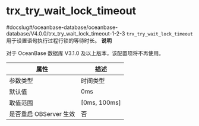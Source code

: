trx_try_wait_lock_timeout 
==============================================
#docslug#/oceanbase-database/oceanbase-database/V4.0.0/trx_try_wait_lock_timeout-1-2-3
`trx_try_wait_lock_timeout` 用于设置语句执行过程行锁的等待时长。
**说明**



对于 OceanBase 数据库 V3.1.0 及以上版本，该配置项将不再使用。


|      **属性**      |     **描述**     |
|------------------|----------------|
| 参数类型             | 时间类型           |
| 默认值              | 0ms            |
| 取值范围             | \[0ms, 100ms\] |
| 是否重启 OBServer 生效 | 否              |




